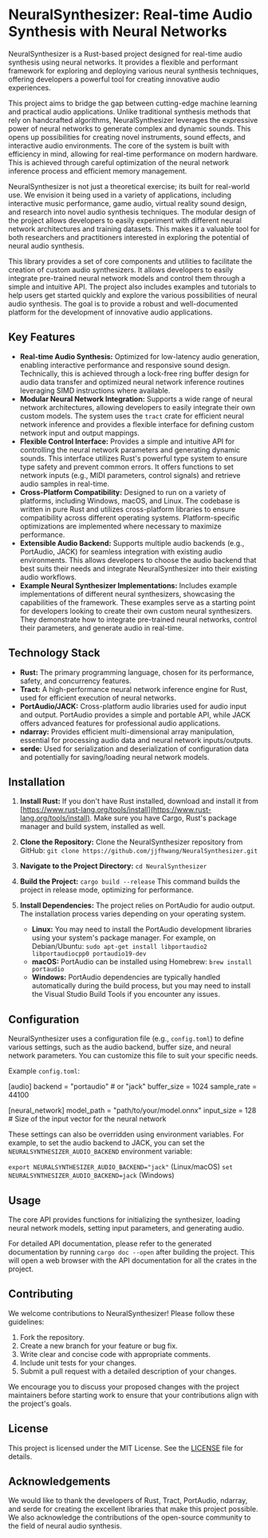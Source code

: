 # NeuralSynthesizer: Real-time Audio Synthesis with Neural Networks

NeuralSynthesizer is a Rust-based project designed for real-time audio synthesis using neural networks. It provides a flexible and performant framework for exploring and deploying various neural synthesis techniques, offering developers a powerful tool for creating innovative audio experiences.

This project aims to bridge the gap between cutting-edge machine learning and practical audio applications. Unlike traditional synthesis methods that rely on handcrafted algorithms, NeuralSynthesizer leverages the expressive power of neural networks to generate complex and dynamic sounds. This opens up possibilities for creating novel instruments, sound effects, and interactive audio environments. The core of the system is built with efficiency in mind, allowing for real-time performance on modern hardware. This is achieved through careful optimization of the neural network inference process and efficient memory management.

NeuralSynthesizer is not just a theoretical exercise; its built for real-world use. We envision it being used in a variety of applications, including interactive music performance, game audio, virtual reality sound design, and research into novel audio synthesis techniques. The modular design of the project allows developers to easily experiment with different neural network architectures and training datasets. This makes it a valuable tool for both researchers and practitioners interested in exploring the potential of neural audio synthesis.

This library provides a set of core components and utilities to facilitate the creation of custom audio synthesizers. It allows developers to easily integrate pre-trained neural network models and control them through a simple and intuitive API. The project also includes examples and tutorials to help users get started quickly and explore the various possibilities of neural audio synthesis. The goal is to provide a robust and well-documented platform for the development of innovative audio applications.

## Key Features

*   **Real-time Audio Synthesis:** Optimized for low-latency audio generation, enabling interactive performance and responsive sound design.
    Technically, this is achieved through a lock-free ring buffer design for audio data transfer and optimized neural network inference routines leveraging SIMD instructions where available.
*   **Modular Neural Network Integration:** Supports a wide range of neural network architectures, allowing developers to easily integrate their own custom models.
    The system uses the `tract` crate for efficient neural network inference and provides a flexible interface for defining custom network input and output mappings.
*   **Flexible Control Interface:** Provides a simple and intuitive API for controlling the neural network parameters and generating dynamic sounds.
    This interface utilizes Rust's powerful type system to ensure type safety and prevent common errors. It offers functions to set network inputs (e.g., MIDI parameters, control signals) and retrieve audio samples in real-time.
*   **Cross-Platform Compatibility:** Designed to run on a variety of platforms, including Windows, macOS, and Linux.
    The codebase is written in pure Rust and utilizes cross-platform libraries to ensure compatibility across different operating systems. Platform-specific optimizations are implemented where necessary to maximize performance.
*   **Extensible Audio Backend:** Supports multiple audio backends (e.g., PortAudio, JACK) for seamless integration with existing audio environments.
    This allows developers to choose the audio backend that best suits their needs and integrate NeuralSynthesizer into their existing audio workflows.
*   **Example Neural Synthesizer Implementations:** Includes example implementations of different neural synthesizers, showcasing the capabilities of the framework.
    These examples serve as a starting point for developers looking to create their own custom neural synthesizers. They demonstrate how to integrate pre-trained neural networks, control their parameters, and generate audio in real-time.

## Technology Stack

*   **Rust:** The primary programming language, chosen for its performance, safety, and concurrency features.
*   **Tract:** A high-performance neural network inference engine for Rust, used for efficient execution of neural networks.
*   **PortAudio/JACK:** Cross-platform audio libraries used for audio input and output. PortAudio provides a simple and portable API, while JACK offers advanced features for professional audio applications.
*   **ndarray:** Provides efficient multi-dimensional array manipulation, essential for processing audio data and neural network inputs/outputs.
*   **serde:** Used for serialization and deserialization of configuration data and potentially for saving/loading neural network models.

## Installation

1.  **Install Rust:** If you don't have Rust installed, download and install it from [https://www.rust-lang.org/tools/install](https://www.rust-lang.org/tools/install). Make sure you have Cargo, Rust's package manager and build system, installed as well.

2.  **Clone the Repository:** Clone the NeuralSynthesizer repository from GitHub:
    `git clone https://github.com/jjfhwang/NeuralSynthesizer.git`

3.  **Navigate to the Project Directory:**
    `cd NeuralSynthesizer`

4.  **Build the Project:**
    `cargo build --release` This command builds the project in release mode, optimizing for performance.

5.  **Install Dependencies:** The project relies on PortAudio for audio output. The installation process varies depending on your operating system.
    *   **Linux:** You may need to install the PortAudio development libraries using your system's package manager. For example, on Debian/Ubuntu:
        `sudo apt-get install libportaudio2 libportaudiocpp0 portaudio19-dev`
    *   **macOS:** PortAudio can be installed using Homebrew:
        `brew install portaudio`
    *   **Windows:** PortAudio dependencies are typically handled automatically during the build process, but you may need to install the Visual Studio Build Tools if you encounter any issues.

## Configuration

NeuralSynthesizer uses a configuration file (e.g., `config.toml`) to define various settings, such as the audio backend, buffer size, and neural network parameters. You can customize this file to suit your specific needs.

Example `config.toml`:

[audio]
backend = "portaudio" # or "jack"
buffer_size = 1024
sample_rate = 44100

[neural_network]
model_path = "path/to/your/model.onnx"
input_size = 128 # Size of the input vector for the neural network

These settings can also be overridden using environment variables. For example, to set the audio backend to JACK, you can set the `NEURALSYNTHESIZER_AUDIO_BACKEND` environment variable:

`export NEURALSYNTHESIZER_AUDIO_BACKEND="jack"` (Linux/macOS)
`set NEURALSYNTHESIZER_AUDIO_BACKEND=jack` (Windows)

## Usage

The core API provides functions for initializing the synthesizer, loading neural network models, setting input parameters, and generating audio.



For detailed API documentation, please refer to the generated documentation by running `cargo doc --open` after building the project. This will open a web browser with the API documentation for all the crates in the project.

## Contributing

We welcome contributions to NeuralSynthesizer! Please follow these guidelines:

1.  Fork the repository.
2.  Create a new branch for your feature or bug fix.
3.  Write clear and concise code with appropriate comments.
4.  Include unit tests for your changes.
5.  Submit a pull request with a detailed description of your changes.

We encourage you to discuss your proposed changes with the project maintainers before starting work to ensure that your contributions align with the project's goals.

## License

This project is licensed under the MIT License. See the [LICENSE](https://github.com/jjfhwang/NeuralSynthesizer/blob/main/LICENSE) file for details.

## Acknowledgements

We would like to thank the developers of Rust, Tract, PortAudio, ndarray, and serde for creating the excellent libraries that make this project possible. We also acknowledge the contributions of the open-source community to the field of neural audio synthesis.
